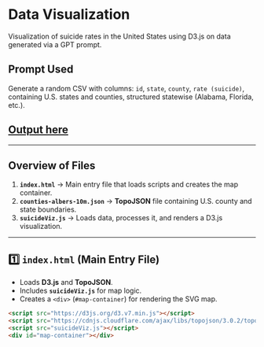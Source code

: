 # Data Visualization  
Visualization of suicide rates in the United States using D3.js on data generated via a GPT prompt.  

## **Prompt Used**  
Generate a random CSV with columns: `id`, `state`, `county`, `rate (suicide)`, containing U.S. states and counties, structured statewise (Alabama, Florida, etc.).  

## [Output here](https://devtechster.github.io/dataViz/Sucide%20data%20vizualization%20project/index.html)

---

## **Overview of Files**  

1. **`index.html`** → Main entry file that loads scripts and creates the map container.  
2. **`counties-albers-10m.json`** → **TopoJSON** file containing U.S. county and state boundaries.  
3. **`suicideViz.js`** → Loads data, processes it, and renders a D3.js visualization.  

---

## **1️⃣ `index.html` (Main Entry File)**  
- Loads **D3.js** and **TopoJSON**.  
- Includes **`suicideViz.js`** for map logic.  
- Creates a `<div>` (`#map-container`) for rendering the SVG map.  

```html
<script src="https://d3js.org/d3.v7.min.js"></script>
<script src="https://cdnjs.cloudflare.com/ajax/libs/topojson/3.0.2/topojson.min.js"></script>
<script src="suicideViz.js"></script>
<div id="map-container"></div>
